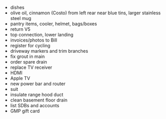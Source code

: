 - dishes
- olive oil, cinnamon (Costo) from left rear near blue tins, larger stainless steel mug
- pantry items, cooler, helmet, bags/boxes
- return V5
- top connection, lower landing
- invoices/photos to Bill
- register for cycling
- driveway markers and trim branches
- fix grout in main
- order spare drain
- replace TV receiver
- HDMI
- Apple TV
- new power bar and router
- suit
- insulate range hood duct
- clean basement floor drain
- list SDBs and accounts
- GMP gift card
